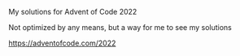 My solutions for Advent of Code 2022

Not optimized by any means, but a way for me to see my solutions


https://adventofcode.com/2022
